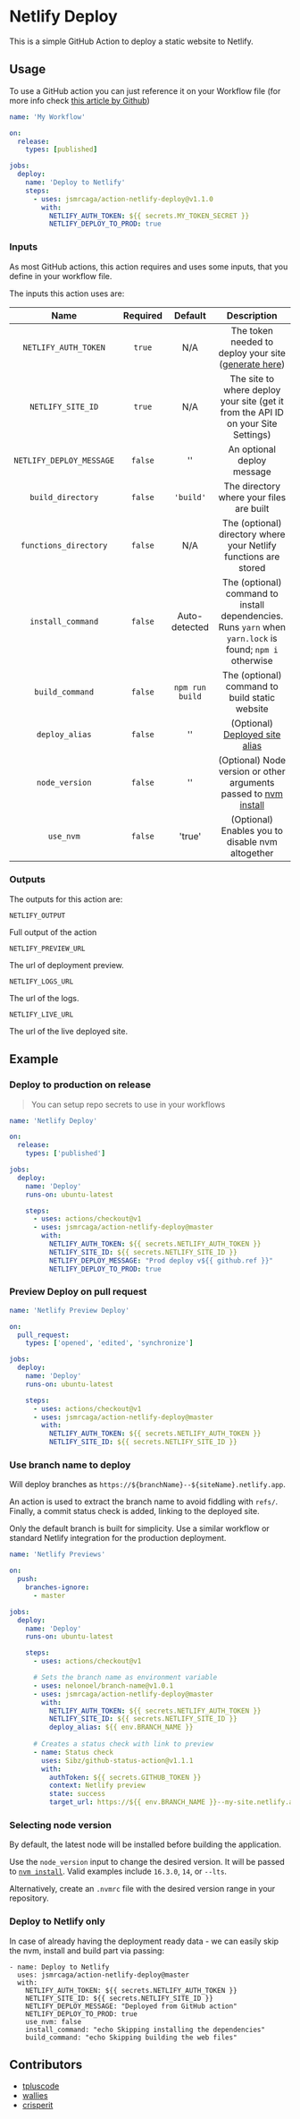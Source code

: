 # Netlify Deploy

This is a simple GitHub Action to deploy a static website to Netlify.

## Usage

To use a GitHub action you can just reference it on your Workflow file
(for more info check [this article by Github](https://help.github.com/en/actions/automating-your-workflow-with-github-actions/configuring-a-workflow))

```yml
name: 'My Workflow'

on:
  release:
    types: [published]

jobs:
  deploy:
    name: 'Deploy to Netlify'
    steps:
      - uses: jsmrcaga/action-netlify-deploy@v1.1.0
        with:
          NETLIFY_AUTH_TOKEN: ${{ secrets.MY_TOKEN_SECRET }}
          NETLIFY_DEPLOY_TO_PROD: true
```

### Inputs

As most GitHub actions, this action requires and uses some inputs, that you define in
your workflow file.

The inputs this action uses are:

| Name | Required | Default | Description |
|:----:|:--------:|:-------:|:-----------:|
| `NETLIFY_AUTH_TOKEN` | `true` | N/A | The token needed to deploy your site ([generate here](https://app.netlify.com/user/applications#personal-access-tokens))|
| `NETLIFY_SITE_ID` | `true` | N/A | The site to where deploy your site (get it from the API ID on your Site Settings) |
| `NETLIFY_DEPLOY_MESSAGE` | `false` | '' | An optional deploy message |
| `build_directory` | `false` | `'build'` | The directory where your files are built |
| `functions_directory` | `false` | N/A | The (optional) directory where your Netlify functions are stored |
| `install_command` | `false` | Auto-detected | The (optional) command to install dependencies. Runs `yarn` when `yarn.lock` is found; `npm i` otherwise |
| `build_command` | `false` | `npm run build` | The (optional) command to build static website |
| `deploy_alias` | `false` | '' | (Optional) [Deployed site alias](https://cli.netlify.com/commands/deploy) |
| `node_version` | `false` | '' | (Optional) Node version or other arguments passed to [nvm install](https://github.com/nvm-sh/nvm#usage) |
| `use_nvm` | `false` | 'true' | (Optional) Enables you to disable nvm altogether |


### Outputs

The outputs for this action are:

`NETLIFY_OUTPUT`

Full output of the action

`NETLIFY_PREVIEW_URL`

The url of deployment preview.

`NETLIFY_LOGS_URL`

The url of the logs.

`NETLIFY_LIVE_URL`

The url of the live deployed site.


## Example

### Deploy to production on release

> You can setup repo secrets to use in your workflows

```yml
name: 'Netlify Deploy'

on:
  release:
    types: ['published']

jobs:
  deploy:
    name: 'Deploy'
    runs-on: ubuntu-latest

    steps:
      - uses: actions/checkout@v1
      - uses: jsmrcaga/action-netlify-deploy@master
        with:
          NETLIFY_AUTH_TOKEN: ${{ secrets.NETLIFY_AUTH_TOKEN }}
          NETLIFY_SITE_ID: ${{ secrets.NETLIFY_SITE_ID }}
          NETLIFY_DEPLOY_MESSAGE: "Prod deploy v${{ github.ref }}"
          NETLIFY_DEPLOY_TO_PROD: true
```

### Preview Deploy on pull request

```yml
name: 'Netlify Preview Deploy'

on:
  pull_request:
    types: ['opened', 'edited', 'synchronize']

jobs:
  deploy:
    name: 'Deploy'
    runs-on: ubuntu-latest

    steps:
      - uses: actions/checkout@v1
      - uses: jsmrcaga/action-netlify-deploy@master
        with:
          NETLIFY_AUTH_TOKEN: ${{ secrets.NETLIFY_AUTH_TOKEN }}
          NETLIFY_SITE_ID: ${{ secrets.NETLIFY_SITE_ID }}

```

### Use branch name to deploy

Will deploy branches as `https://${branchName}--${siteName}.netlify.app`.

An action is used to extract the branch name to avoid fiddling with `refs/`. Finally, a commit status check is added, linking to the deployed site.

Only the default branch is built for simplicity. Use a similar workflow or standard Netlify integration for the production deployment.

```yml
name: 'Netlify Previews'

on:
  push:
    branches-ignore: 
      - master

jobs:
  deploy:
    name: 'Deploy'
    runs-on: ubuntu-latest

    steps:
      - uses: actions/checkout@v1

      # Sets the branch name as environment variable
      - uses: nelonoel/branch-name@v1.0.1
      - uses: jsmrcaga/action-netlify-deploy@master
        with:
          NETLIFY_AUTH_TOKEN: ${{ secrets.NETLIFY_AUTH_TOKEN }}
          NETLIFY_SITE_ID: ${{ secrets.NETLIFY_SITE_ID }}
          deploy_alias: ${{ env.BRANCH_NAME }}
      
      # Creates a status check with link to preview
      - name: Status check
        uses: Sibz/github-status-action@v1.1.1
        with:
          authToken: ${{ secrets.GITHUB_TOKEN }}
          context: Netlify preview
          state: success
          target_url: https://${{ env.BRANCH_NAME }}--my-site.netlify.app
```

### Selecting node version

By default, the latest node will be installed before building the application.

Use the `node_version` input to change the desired version. It will be passed to [`nvm install`](https://github.com/nvm-sh/nvm#usage). Valid examples include `16.3.0`, `14`, or `--lts`.

Alternatively, create an `.nvmrc` file with the desired version range in your repository.

### Deploy to Netlify only

In case of already having the deployment ready data - we can easily skip the nvm, install and build part via passing:

```
- name: Deploy to Netlify
  uses: jsmrcaga/action-netlify-deploy@master
  with:
    NETLIFY_AUTH_TOKEN: ${{ secrets.NETLIFY_AUTH_TOKEN }}
    NETLIFY_SITE_ID: ${{ secrets.NETLIFY_SITE_ID }}
    NETLIFY_DEPLOY_MESSAGE: "Deployed from GitHub action"
    NETLIFY_DEPLOY_TO_PROD: true
    use_nvm: false
    install_command: "echo Skipping installing the dependencies"
    build_command: "echo Skipping building the web files"
```

## Contributors

- [tpluscode](https://github.com/tpluscode)
- [wallies](https://github.com/wallies)
- [crisperit](https://github.com/crisperit)
